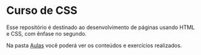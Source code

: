 # Curso de CSS
Esse repositório é destinado ao desenvolvimento de páginas usando HTML e CSS, com ênfase no segundo.

Na pasta <a href="Aulas">Aulas</a> você poderá ver os conteúdos e exercícios realizados.
